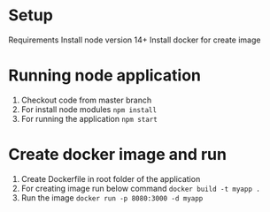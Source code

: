 # Setup
Requirements
Install node version 14+
Install docker for create image

# Running node application
1. Checkout code from master branch
2. For install node modules `npm install`
3. For running the application `npm start`
 
# Create docker image and run
1. Create Dockerfile in root folder of the application
2. For creating image run below command
      `docker build -t myapp .`
3. Run the image
       `docker run -p 8080:3000 -d myapp`
       
